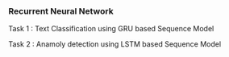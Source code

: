 ### Recurrent Neural Network 
Task 1 : Text Classification using GRU based Sequence Model

Task 2 : Anamoly detection using LSTM based Sequence Model
